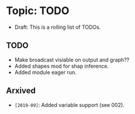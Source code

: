 Topic: TODO
===========

- Draft: This is a rolling list of TODOs.

TODO
----
- Make broadcast visiable on output and graph??
- Added shapes mod for shap inference.
- Added module eager run.

Arxived
-------

- `[2019-09]`: Added variable support (see 002).
